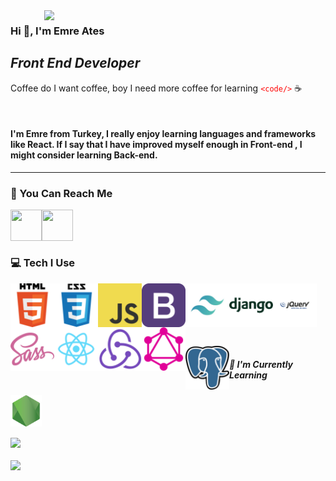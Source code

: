 <img src="https://media.giphy.com/media/ASd0Ukj0y3qMM/giphy.gif" align="right" width="450" height="auto" margin="5px">

### Hi :wave:, I'm Emre Ates

## _Front End Developer_

 Coffee do I want coffee, boy I need more coffee for learning <font color="red"> `<code/>` </font> :coffee:

<br>



#### I'm Emre from Turkey, I really enjoy learning languages and frameworks like React. If I say that I have improved myself enough in Front-end , I might consider learning Back-end.

***

### :speech_balloon: You Can Reach Me 

[<img height="50" width="50" src="https://unpkg.com/simple-icons@v7/icons/instagram.svg"  align="left"/>][instagram]


[<img height="50" width="50" src="https://unpkg.com/simple-icons@v7/icons/linkedin.svg"  align="left"/>][linkedin]



[instagram]: https://www.instagram.com/secenory/
[linkedin]: https://www.linkedin.com/in/emresates/



<br>
<br>
<br>

### :computer: Tech I Use

<img align="left" src="https://raw.githubusercontent.com/github/explore/80688e429a7d4ef2fca1e82350fe8e3517d3494d/topics/html/html.png" width="70" height ="70">

<img align="left" src="https://raw.githubusercontent.com/github/explore/80688e429a7d4ef2fca1e82350fe8e3517d3494d/topics/css/css.png" width="70" height ="70">

<img align="left" src="https://raw.githubusercontent.com/github/explore/80688e429a7d4ef2fca1e82350fe8e3517d3494d/topics/javascript/javascript.png" width="70" height ="70">

<img align="left" src="https://raw.githubusercontent.com/github/explore/80688e429a7d4ef2fca1e82350fe8e3517d3494d/topics/bootstrap/bootstrap.png" width="70" height ="70">

<img align="left" src="https://raw.githubusercontent.com/github/explore/80688e429a7d4ef2fca1e82350fe8e3517d3494d/topics/tailwind/tailwind.png" width="70" height ="70">

<img align="left" src="https://raw.githubusercontent.com/github/explore/80688e429a7d4ef2fca1e82350fe8e3517d3494d/topics/django/django.png" width="70" height ="70">

<img align="left" src="https://raw.githubusercontent.com/github/explore/80688e429a7d4ef2fca1e82350fe8e3517d3494d/topics/jquery/jquery.png" width="70" height ="70">

<img align="left" src="https://raw.githubusercontent.com/github/explore/80688e429a7d4ef2fca1e82350fe8e3517d3494d/topics/sass/sass.png" width="70" height ="70">

<img align="left" src="https://raw.githubusercontent.com/github/explore/80688e429a7d4ef2fca1e82350fe8e3517d3494d/topics/react/react.png" width="70" height ="70">

<img align="left" src="https://raw.githubusercontent.com/github/explore/80688e429a7d4ef2fca1e82350fe8e3517d3494d/topics/redux/redux.png" width="70" height ="70">

<img align="left" src="https://raw.githubusercontent.com/github/explore/80688e429a7d4ef2fca1e82350fe8e3517d3494d/topics/graphql/graphql.png" width="70" height ="70">

<img style="margin-top: 30px" align="left" src="https://raw.githubusercontent.com/github/explore/80688e429a7d4ef2fca1e82350fe8e3517d3494d/topics/postgresql/postgresql.png" width="70" height ="70">



<br>
<br>
<br>
<br>
<br>
<br>

##### :notebook: I'm Currently Learning

<img align="left" src="https://raw.githubusercontent.com/github/explore/80688e429a7d4ef2fca1e82350fe8e3517d3494d/topics/nodejs/nodejs.png" width="50" height ="50">

<br>
<br>
<br>
<br>


<img src="https://github-readme-stats.vercel.app/api?username=emresates&theme=radical&hide=contribs">

<br>
<br>

<img src="https://github-readme-stats.vercel.app/api/top-langs/?username=emresates&layout=compact">

